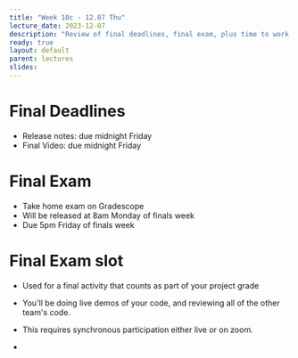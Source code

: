 ```yaml
---
title: "Week 10c - 12.07 Thu"
lecture_date: 2023-12-07
description: "Review of final deadlines, final exam, plus time to work on release notes/videos"
ready: true
layout: default
parent: lectures
slides: 
---
```


# Final Deadlines

* Release notes: due midnight Friday
* Final Video: due midnight Friday

# Final Exam

* Take home exam on Gradescope
* Will be released at 8am Monday of finals week
* Due 5pm Friday of finals week

# Final Exam slot 
* Used for a final activity that counts as part of your project grade
* You'll be doing live demos of your code, and reviewing all of the other team's code.
* This requires synchronous participation either live or on zoom.

* 
